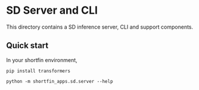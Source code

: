 # SD Server and CLI

This directory contains a SD inference server, CLI and support components.


## Quick start

In your shortfin environment,
```
pip install transformers

```
```
python -m shortfin_apps.sd.server --help
```
